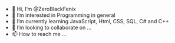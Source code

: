 - 👋 Hi, I’m @ZeroBlackFenix
- 👀 I’m interested in Programming in general
- 🌱 I’m currently learning JavaScript, Html, CSS, SQL, C# and C++
- 💞️ I’m looking to collaborate on ...
- 📫 How to reach me ...

<!---
ZeroBlackFenix/ZeroBlackFenix is a ✨ special ✨ repository because its `README.md` (this file) appears on your GitHub profile.
You can click the Preview link to take a look at your changes.
--->
